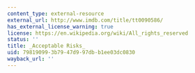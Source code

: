 ```yaml
---
content_type: external-resource
external_url: http://www.imdb.com/title/tt0090586/
has_external_license_warning: true
license: https://en.wikipedia.org/wiki/All_rights_reserved
status: ''
title: _Acceptable Risks_
uid: 79819099-3b79-47d9-97db-b1ee03dc0830
wayback_url: ''
---
```

